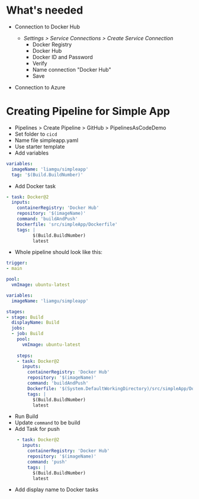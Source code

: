 # What's needed

- Connection to Docker Hub
  - *Settings > Service Connections > Create Service Connection*
    - Docker Registry
    - Docker Hub
    - Docker ID and Password
    - Verify
    - Name connection "Docker Hub"
    - Save

- Connection to Azure


# Creating Pipeline for Simple App

- Pipelines > Create Pipeline > GitHub > PipelinesAsCodeDemo
- Set folder to `cicd`
- Name file simpleapp.yaml
- Use starter template
- Add variables

```yaml
variables:
  imageName: 'liamgu/simpleapp'
  tag: '$(Build.BuildNumber)'
```

- Add Docker task 

```yaml
- task: Docker@2
  inputs:
    containerRegistry: 'Docker Hub'
    repository: '$(imageName)'
    command: 'buildAndPush'
    Dockerfile: 'src/simpleApp/Dockerfile'
    tags: |
          $(Build.BuildNumber)
          latest
```

- Whole pipeline should look like this:

```yaml
trigger:
- main

pool:
  vmImage: ubuntu-latest

variables:
  imageName: 'liamgu/simpleapp'

stages:
- stage: Build
  displayName: Build
  jobs:  
  - job: Build
    pool:
      vmImage: ubuntu-latest
      
    steps:
    - task: Docker@2
      inputs:
        containerRegistry: 'Docker Hub'
        repository: '$(imageName)'
        command: 'buildAndPush'
        Dockerfile: '$(System.DefaultWorkingDirectory)/src/simpleApp/Dockerfile'
        tags: |
          $(Build.BuildNumber)
          latest
```

- Run Build
- Update `command` to be build
- Add Task for push

```yaml
    - task: Docker@2
      inputs:
        containerRegistry: 'Docker Hub'
        repository: '$(imageName)'
        command: 'push'
        tags: |
          $(Build.BuildNumber)
          latest
```        

- Add display name to Docker tasks
